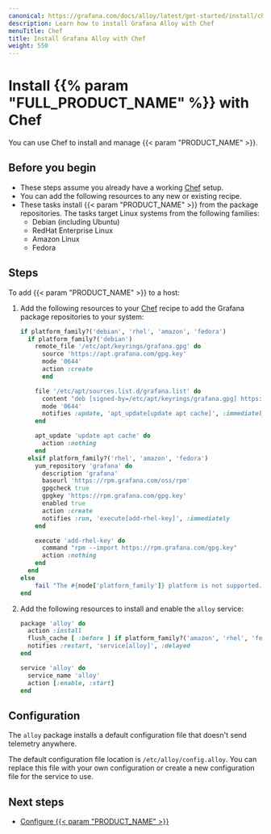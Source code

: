 ```yaml
---
canonical: https://grafana.com/docs/alloy/latest/get-started/install/chef/
description: Learn how to install Grafana Alloy with Chef
menuTitle: Chef
title: Install Grafana Alloy with Chef
weight: 550
---
```


# Install {{% param "FULL_PRODUCT_NAME" %}} with Chef

You can use Chef to install and manage {{< param "PRODUCT_NAME" >}}.

## Before you begin

- These steps assume you already have a working [Chef][] setup.
- You can add the following resources to any new or existing recipe.
- These tasks install {{< param "PRODUCT_NAME" >}} from the package repositories.
  The tasks target Linux systems from the following families:
  - Debian (including Ubuntu)
  - RedHat Enterprise Linux
  - Amazon Linux
  - Fedora

## Steps

To add {{< param "PRODUCT_NAME" >}} to a host:

1. Add the following resources to your [Chef][] recipe to add the Grafana package repositories to your system:

    ```ruby
    if platform_family?('debian', 'rhel', 'amazon', 'fedora')
      if platform_family?('debian')
        remote_file '/etc/apt/keyrings/grafana.gpg' do
          source 'https://apt.grafana.com/gpg.key'
          mode '0644'
          action :create
          end

        file '/etc/apt/sources.list.d/grafana.list' do
          content "deb [signed-by=/etc/apt/keyrings/grafana.gpg] https://apt.grafana.com/ stable main"
          mode '0644'
          notifies :update, 'apt_update[update apt cache]', :immediately
        end

        apt_update 'update apt cache' do
          action :nothing
        end
      elsif platform_family?('rhel', 'amazon', 'fedora')
        yum_repository 'grafana' do
          description 'grafana'
          baseurl 'https://rpm.grafana.com/oss/rpm'
          gpgcheck true
          gpgkey 'https://rpm.grafana.com/gpg.key'
          enabled true
          action :create
          notifies :run, 'execute[add-rhel-key]', :immediately
        end

        execute 'add-rhel-key' do
          command "rpm --import https://rpm.grafana.com/gpg.key"
          action :nothing
        end
      end
    else
        fail "The #{node['platform_family']} platform is not supported."
    end
    ```

1. Add the following resources to install and enable the `alloy` service:

    ```ruby
    package 'alloy' do
      action :install
      flush_cache [ :before ] if platform_family?('amazon', 'rhel', 'fedora')
      notifies :restart, 'service[alloy]', :delayed
    end

    service 'alloy' do
      service_name 'alloy'
      action [:enable, :start]
    end
    ```

## Configuration

The `alloy` package installs a default configuration file that doesn't send telemetry anywhere.

The default configuration file location is `/etc/alloy/config.alloy`.
You can replace this file with your own configuration or create a new configuration file for the service to use.

## Next steps

- [Configure {{< param "PRODUCT_NAME" >}}][Configure]

[Chef]: https://www.chef.io/products/chef-infrastructure-management/
[Configure]: ../../../tasks/configure/configure-linux/

